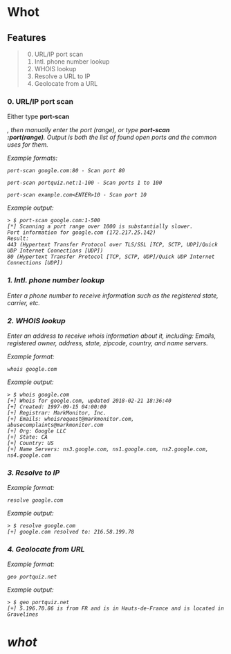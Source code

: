 # Whot

## Features

> 0. URL/IP port scan
> 1. Intl. phone number lookup
> 2. WHOIS lookup
> 3. Resolve a URL to IP
> 4. Geolocate from a URL

### 0. URL/IP port scan

Either type **port-scan <address>**, then manually enter the port (range), or
type **port-scan <address>:port(range)**. Output is both the list of found
open ports and the common uses for them.

Example formats:

    port-scan google.com:80 - Scan port 80

    port-scan portquiz.net:1-100 - Scan ports 1 to 100

    port-scan example.com<ENTER>10 - Scan port 10

Example output:


    > $ port-scan google.com:1-500        
    [*] Scanning a port range over 1000 is substantially slower.
    Port information for google.com (172.217.25.142)
    Result:
    443 (Hypertext Transfer Protocol over TLS/SSL [TCP, SCTP, UDP]/Quick UDP Internet Connections [UDP])
    80 (Hypertext Transfer Protocol [TCP, SCTP, UDP]/Quick UDP Internet Connections [UDP])

### 1. Intl. phone number lookup

Enter a phone number to receive information such as the registered state,
carrier, etc.

### 2. WHOIS lookup

Enter an address to receive whois information about it, including: Emails,
registered owner, address, state, zipcode, country, and name servers.

Example format:

    whois google.com

Example output:

    > $ whois google.com
    [+] Whois for google.com, updated 2018-02-21 18:36:40
    [+] Created: 1997-09-15 04:00:00
    [+] Registrar: MarkMonitor, Inc.
    [+] Emails: whoisrequest@markmonitor.com, abusecomplaints@markmonitor.com
    [+] Org: Google LLC
    [+] State: CA
    [+] Country: US
    [+] Name Servers: ns3.google.com, ns1.google.com, ns2.google.com,     ns4.google.com

### 3. Resolve to IP

Example format:

    resolve google.com

Example output:

    > $ resolve google.com
    [+] google.com resolved to: 216.58.199.78

### 4. Geolocate from URL

Example format:

    geo portquiz.net

Example output:

    > $ geo portquiz.net
    [+] 5.196.70.86 is from FR and is in Hauts-de-France and is located in Gravelines
# whot
